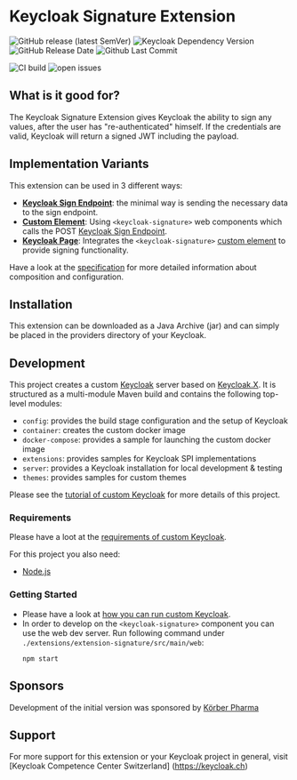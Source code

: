 Keycloak Signature Extension
===============

![GitHub release (latest SemVer)](https://img.shields.io/github/v/release/inventage/keycloak-signature-extension?sort=semver)
![Keycloak Dependency Version](https://img.shields.io/badge/Keycloak-22.0.1-blue)
![GitHub Release Date](https://img.shields.io/github/release-date-pre/inventage/keycloak-signature-extension)
![Github Last Commit](https://img.shields.io/github/last-commit/inventage/keycloak-signature-extension)

![CI build](https://github.com/inventage/keycloak-signature-extension/actions/workflows/build-pipeline.yml/badge.svg)
![open issues](https://img.shields.io/github/issues/inventage/keycloak-signature-extension)

## What is it good for?

The Keycloak Signature Extension gives Keycloak the ability to sign any values, after the user has "re-authenticated" himself. If the credentials are valid, Keycloak will return a signed JWT including the payload.

## Implementation Variants

This extension can be used in 3 different ways:

- **[Keycloak Sign Endpoint](./SPECIFICATION.md#1-Keycloak-Sign-Endpoint)**: the minimal way is sending the necessary data to the sign endpoint.
- **[Custom Element](./SPECIFICATION.md#2-Custom-Element)**: Using `<keycloak-signature>` web components which calls the POST [Keycloak Sign Endpoint](./SPECIFICATION.md#1-Keycloak-Sign-Endpoint).
- **[Keycloak Page](./SPECIFICATION.md#3-Keycloak-Page)**: Integrates the `<keycloak-signature>` [custom element](./SPECIFICATION.md#2-Custom-Element) to provide signing functionality.

Have a look at the [specification](./SPECIFICATION.md) for more detailed information about composition and configuration.

## Installation

This extension can be downloaded as a Java Archive (jar) and can simply be placed in the
providers directory of your Keycloak.

## Development

This project creates a custom [Keycloak] server based on [Keycloak.X]. It is structured as a multi-module Maven build and contains the following top-level modules:

- `config`: provides the build stage configuration and the setup of Keycloak
- `container`: creates the custom docker image
- `docker-compose`: provides a sample for launching the custom docker image
- `extensions`: provides samples for Keycloak SPI implementations
- `server`: provides a Keycloak installation for local development & testing
- `themes`: provides samples for custom themes

Please see the [tutorial of custom Keycloak](https://keycloak.ch/keycloak-tutorials/tutorial-custom-keycloak/) for more details of this project.

### Requirements

Please have a loot at the [requirements of custom Keycloak](https://keycloak.ch/keycloak-tutorials/tutorial-custom-keycloak/#requirements).

For this project you also need:

- [Node.js]

### Getting Started

- Please have a look at [how you can run custom Keycloak](https://keycloak.ch/keycloak-tutorials/tutorial-custom-keycloak/#usage).
- In order to develop on the `<keycloak-signature>` component you can use the web dev server. Run following command under `./extensions/extension-signature/src/main/web`:
    ```shell
    npm start
    ```
     
## Sponsors

Development of the initial version was sponsored by [Körber Pharma](https://www.koerber-pharma.com/)

## Support

For more support for this extension or your Keycloak project in general, visit [Keycloak Competence Center Switzerland]
(https://keycloak.ch)

[Keycloak]: https://keycloak.org
[Keycloak.X]: https://www.keycloak.org/migration/migrating-to-quarkus
[Node.js]: https://nodejs.org/
